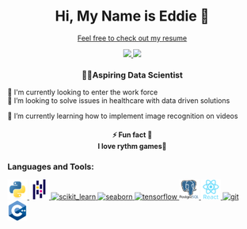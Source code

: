 <h1 align='center'>Hi, My Name is Eddie 👋</h1>

<!--
**Zxhjlk/Zxhjlk** is a ✨ _special_ ✨ repository because its `README.md` (this file) appears on your GitHub profile.

Here are some ideas to get you started:

- 🔭 I’m currently working on ...
- 🌱 I’m currently learning ...
- 👯 I’m looking to collaborate on ...
- 🤔 I’m looking for help with ...
- 💬 Ask me about ...
- 📫 How to reach me: ...
- 😄 Pronouns: ...
- ⚡ Fun fact: ...
-->
<p align='center'><a href='Resume.pdf'>Feel free to check out my resume</a></p>

<p align='center'>
    <a href="https://github.com/Zxhjlk"><img src=https://img.shields.io/badge/github-%23121011.svg?style=for-the-badge&logo=github&logoColor=white/> </a>
    <a href="www.linkedin.com/in/poone3282"><img src=https://img.shields.io/badge/linkedin-%230077B5.svg?style=for-the-badge&logo=linkedin&logoColor=white/></a>
</p>


<h3 align="center">👨‍💻Aspiring Data Scientist</h3>

🔭 I'm currently looking to enter the work force   
👯 I’m looking to solve issues in healthcare with data driven solutions

🌱 I’m currently learning how to implement image recognition on videos


<h4 align='center'>⚡ Fun fact 🌟<br/>I love rythm games🥁 </h4> 

<h3 align="left">Languages and Tools:</h3>
<p align="left"> 
<a href="https://www.python.org" target="_blank" rel="noreferrer"> <img src="https://raw.githubusercontent.com/devicons/devicon/master/icons/python/python-original.svg" alt="python" width="40" height="40"/> </a> 
<a href="https://pandas.pydata.org/" target="_blank" rel="noreferrer"> <img src="https://raw.githubusercontent.com/devicons/devicon/2ae2a900d2f041da66e950e4d48052658d850630/icons/pandas/pandas-original.svg" alt="pandas" width="40" height="40"/> </a> 
<a href="https://scikit-learn.org/" target="_blank" rel="noreferrer"> <img src="https://upload.wikimedia.org/wikipedia/commons/0/05/Scikit_learn_logo_small.svg" alt="scikit_learn" width="40" height="40"/> </a> 
<a href="https://seaborn.pydata.org/" target="_blank" rel="noreferrer"> <img src="https://seaborn.pydata.org/_images/logo-mark-lightbg.svg" alt="seaborn" width="40" height="40"/> </a> 
<a href="https://www.tensorflow.org" target="_blank" rel="noreferrer"> <img src="https://www.vectorlogo.zone/logos/tensorflow/tensorflow-icon.svg" alt="tensorflow" width="40" height="40"/> </a> 
<a href="https://www.postgresql.org" target="_blank" rel="noreferrer"> <img src="https://raw.githubusercontent.com/devicons/devicon/master/icons/postgresql/postgresql-original-wordmark.svg" alt="postgresql" width="40" height="40"/> <a> 
<a href="https://reactjs.org/" target="_blank" rel="noreferrer"> <img src="https://raw.githubusercontent.com/devicons/devicon/master/icons/react/react-original-wordmark.svg" alt="react" width="40" height="40"/> </a> 
<a href="https://git-scm.com/" target="_blank" rel="noreferrer"> <img src="https://www.vectorlogo.zone/logos/git-scm/git-scm-icon.svg" alt="git" width="40" height="40"/> </a>
<a href="https://www.w3schools.com/cpp/" target="_blank" rel="noreferrer"> <img src="https://raw.githubusercontent.com/devicons/devicon/master/icons/cplusplus/cplusplus-original.svg" alt="cplusplus" width="40" height="40"/> </a></p>


<!-- Links and Images -->
[github-im]: https://img.shields.io/badge/github-%23121011.svg?style=for-the-badge&logo=github&logoColor=white
[github-link]: https://github.com/Zxhjlk

[linkedin-im]: https://img.shields.io/badge/linkedin-%230077B5.svg?style=for-the-badge&logo=linkedin&logoColor=white
[linkedin-link]: www.linkedin.com/in/poone3282

